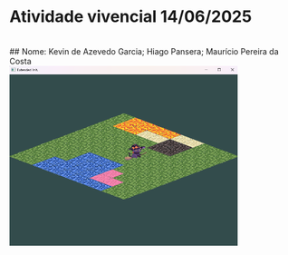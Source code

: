 # Atividade vivencial 14/06/2025
<br>
## Nome: Kevin de Azevedo Garcia; Hiago Pansera; Maurício Pereira da Costa
<br>
</td>
<td align="center">

<img src="https://raw.githubusercontent.com/HiagoPansera/ProcessamentoGrafico/main/AtividadeVivencial_Modulo5/RodandoCodigo/CapturaDeTela.png" width="80%" alt="Rodando codigo e movimentando player" />

</td>